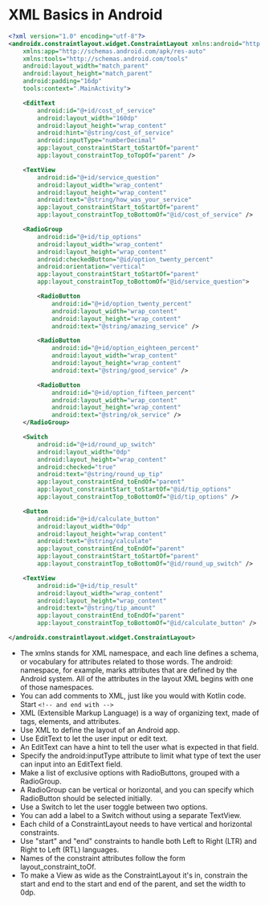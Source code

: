 # XML Basics in Android

```XML
<?xml version="1.0" encoding="utf-8"?>
<androidx.constraintlayout.widget.ConstraintLayout xmlns:android="http://schemas.android.com/apk/res/android"
    xmlns:app="http://schemas.android.com/apk/res-auto"
    xmlns:tools="http://schemas.android.com/tools"
    android:layout_width="match_parent"
    android:layout_height="match_parent"
    android:padding="16dp"
    tools:context=".MainActivity">

    <EditText
        android:id="@+id/cost_of_service"
        android:layout_width="160dp"
        android:layout_height="wrap_content"
        android:hint="@string/cost_of_service"
        android:inputType="numberDecimal"
        app:layout_constraintStart_toStartOf="parent"
        app:layout_constraintTop_toTopOf="parent" />

    <TextView
        android:id="@+id/service_question"
        android:layout_width="wrap_content"
        android:layout_height="wrap_content"
        android:text="@string/how_was_your_service"
        app:layout_constraintStart_toStartOf="parent"
        app:layout_constraintTop_toBottomOf="@id/cost_of_service" />

    <RadioGroup
        android:id="@+id/tip_options"
        android:layout_width="wrap_content"
        android:layout_height="wrap_content"
        android:checkedButton="@id/option_twenty_percent"
        android:orientation="vertical"
        app:layout_constraintStart_toStartOf="parent"
        app:layout_constraintTop_toBottomOf="@id/service_question">

        <RadioButton
            android:id="@+id/option_twenty_percent"
            android:layout_width="wrap_content"
            android:layout_height="wrap_content"
            android:text="@string/amazing_service" />

        <RadioButton
            android:id="@+id/option_eighteen_percent"
            android:layout_width="wrap_content"
            android:layout_height="wrap_content"
            android:text="@string/good_service" />

        <RadioButton
            android:id="@+id/option_fifteen_percent"
            android:layout_width="wrap_content"
            android:layout_height="wrap_content"
            android:text="@string/ok_service" />
    </RadioGroup>

    <Switch
        android:id="@+id/round_up_switch"
        android:layout_width="0dp"
        android:layout_height="wrap_content"
        android:checked="true"
        android:text="@string/round_up_tip"
        app:layout_constraintEnd_toEndOf="parent"
        app:layout_constraintStart_toStartOf="@id/tip_options"
        app:layout_constraintTop_toBottomOf="@id/tip_options" />

    <Button
        android:id="@+id/calculate_button"
        android:layout_width="0dp"
        android:layout_height="wrap_content"
        android:text="@string/calculate"
        app:layout_constraintEnd_toEndOf="parent"
        app:layout_constraintStart_toStartOf="parent"
        app:layout_constraintTop_toBottomOf="@id/round_up_switch" />

    <TextView
        android:id="@+id/tip_result"
        android:layout_width="wrap_content"
        android:layout_height="wrap_content"
        android:text="@string/tip_amount"
        app:layout_constraintEnd_toEndOf="parent"
        app:layout_constraintTop_toBottomOf="@id/calculate_button" />

</androidx.constraintlayout.widget.ConstraintLayout>
```

- The xmlns stands for XML namespace, and each line defines a schema, or vocabulary for attributes related to those words. The android: namespace, for example, marks attributes that are defined by the Android system. All of the attributes in the layout XML begins with one of those namespaces.
- You can add comments to XML, just like you would with Kotlin code. Start ```<!-- and end with -->```
- XML (Extensible Markup Language) is a way of organizing text, made of tags, elements, and attributes.
- Use XML to define the layout of an Android app.
- Use EditText to let the user input or edit text.
- An EditText can have a hint to tell the user what is expected in that field.
- Specify the android:inputType attribute to limit what type of text the user can input into an EditText field.
- Make a list of exclusive options with RadioButtons, grouped with a RadioGroup.
- A RadioGroup can be vertical or horizontal, and you can specify which RadioButton should be selected initially.
- Use a Switch to let the user toggle between two options.
- You can add a label to a Switch without using a separate TextView.
- Each child of a ConstraintLayout needs to have vertical and horizontal constraints.
- Use "start" and "end" constraints to handle both Left to Right (LTR) and Right to Left (RTL) languages.
- Names of the constraint attributes follow the form layout_constraint<Source>_to<Target>Of.
- To make a View as wide as the ConstraintLayout it's in, constrain the start and end to the start and end of the parent, and set the width to 0dp.
